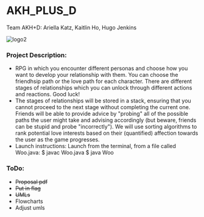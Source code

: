 # AKH_PLUS_D
Team AKH+D: Ariella Katz, Kaitlin Ho, Hugo Jenkins

![logo2](https://user-images.githubusercontent.com/90857207/170614405-5650e068-a80d-4baf-b8ab-414053ada330.jpg)

### Project Description:
* RPG in which you encounter different personas and choose how you want to
develop your relationship with them. You can choose the friendhsip path or the love path for each character. There are different stages of relationships which you can unlock through different actions and reactions. Good luck!
* The stages of relationships will be stored in a stack, ensuring that you cannot proceed to the next stage without completing the current one. Friends will be able to provide advice by "probing" all of the possible paths the user might take and advising accordingly (but beware, friends can be stupid and probe "incorrectly"). We will use sorting algorithms to rank potential love interests based on their (quantified) affection towards the user as the game progresses.
* Launch instructions: Launch from the terminal, from a file called Woo.java:
  $ javac Woo.java
  $ java Woo

### ToDo:
* ~~Proposal pdf~~
* ~~Put in flag~~
* ~~UMLs~~
* Flowcharts
* Adjust umls
